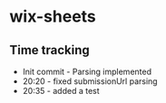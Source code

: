 # wix-sheets

## Time tracking

* Init commit - Parsing implemented
* 20:20 - fixed submissionUrl parsing
* 20:35 - added a test
